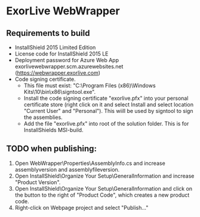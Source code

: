 # ExorLive WebWrapper

## Requirements to build

* InstallShield 2015 Limited Edition 
* License code for InstallShield 2015 LE
* Deployment password for Azure Web App exorlivewebwrapper.scm.azurewebsites.net (https://webwrapper.exorlive.com)
* Code signing certificate.
	* This file must exist: "C:\Program Files (x86)\Windows Kits\10\bin\x86\signtool.exe".
	* Install the code signing certificate "exorlive.pfx" into your personal certificate store (right click on it and select Install and select location "Current User" and "Personal"). This wiill be used by signtool to sign the assemblies.
	* Add the file "exorlive.pfx" into root of the solution folder. This is for InstallShields MSI-build.

## TODO when publishing:

1. Open WebWrapper\Properties\AssemblyInfo.cs and increase assemblyversion and assemblyfileversion.
2. Open InstallShield\Organize Your Setup\GeneralInformation and increase "Product Version".
3. Open InstallShield\Organize Your Setup\GeneralInformation and click on the button to the right of "Product Code", which creates a new product code.
4. Right-click on Webpage project and select "Publish..."